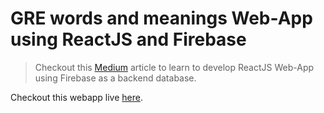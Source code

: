 # GRE words and meanings Web-App using ReactJS and Firebase
> Checkout this [Medium](https://medium.com/@thevatsalsaglani/working-with-firebase-real-time-database-using-reactjs-and-uikit-and-launching-to-netlify-ff92419289b2) article to learn to develop ReactJS Web-App using Firebase as a backend database.

Checkout this webapp live [here](https://wordmeanings.netlify.com/).
